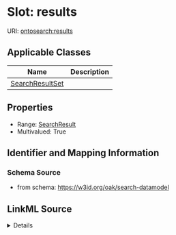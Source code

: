 # Slot: results

URI: [ontosearch:results](https://w3id.org/oak/search-datamodel/results)



<!-- no inheritance hierarchy -->




## Applicable Classes

| Name | Description |
| --- | --- |
[SearchResultSet](SearchResultSet.md) | 






## Properties

* Range: [SearchResult](SearchResult.md)
* Multivalued: True








## Identifier and Mapping Information







### Schema Source


* from schema: https://w3id.org/oak/search-datamodel




## LinkML Source

<details>
```yaml
name: results
from_schema: https://w3id.org/oak/search-datamodel
rank: 1000
multivalued: true
alias: results
owner: SearchResultSet
domain_of:
- SearchResultSet
range: SearchResult

```
</details>